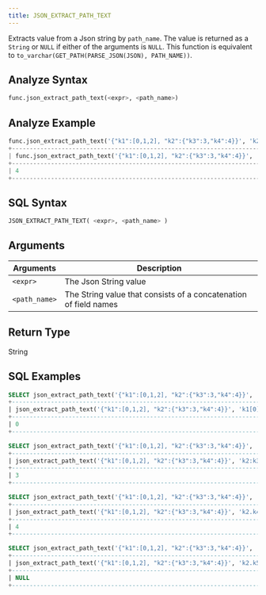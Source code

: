 ```yaml
---
title: JSON_EXTRACT_PATH_TEXT
---
```


Extracts value from a Json string by `path_name`.
The value is returned as a `String` or `NULL` if either of the arguments is `NULL`.
This function is equivalent to `to_varchar(GET_PATH(PARSE_JSON(JSON), PATH_NAME))`.

## Analyze Syntax

```python
func.json_extract_path_text(<expr>, <path_name>)
```

## Analyze Example

```python
func.json_extract_path_text('{"k1":[0,1,2], "k2":{"k3":3,"k4":4}}', 'k2.k4')
+------------------------------------------------------------------------------+
| func.json_extract_path_text('{"k1":[0,1,2], "k2":{"k3":3,"k4":4}}', 'k2.k4') |
+------------------------------------------------------------------------------+
| 4                                                                            |
+------------------------------------------------------------------------------+
```

## SQL Syntax

```sql
JSON_EXTRACT_PATH_TEXT( <expr>, <path_name> )
```

## Arguments

| Arguments     | Description                                                      |
|---------------|------------------------------------------------------------------|
| `<expr>`      | The Json String value                                            |
| `<path_name>` | The String value that consists of a concatenation of field names |

## Return Type

String

## SQL Examples

```sql
SELECT json_extract_path_text('{"k1":[0,1,2], "k2":{"k3":3,"k4":4}}', 'k1[0]');
+-------------------------------------------------------------------------+
| json_extract_path_text('{"k1":[0,1,2], "k2":{"k3":3,"k4":4}}', 'k1[0]') |
+-------------------------------------------------------------------------+
| 0                                                                       |
+-------------------------------------------------------------------------+

SELECT json_extract_path_text('{"k1":[0,1,2], "k2":{"k3":3,"k4":4}}', 'k2:k3');
+-------------------------------------------------------------------------+
| json_extract_path_text('{"k1":[0,1,2], "k2":{"k3":3,"k4":4}}', 'k2:k3') |
+-------------------------------------------------------------------------+
| 3                                                                       |
+-------------------------------------------------------------------------+

SELECT json_extract_path_text('{"k1":[0,1,2], "k2":{"k3":3,"k4":4}}', 'k2.k4');
+-------------------------------------------------------------------------+
| json_extract_path_text('{"k1":[0,1,2], "k2":{"k3":3,"k4":4}}', 'k2.k4') |
+-------------------------------------------------------------------------+
| 4                                                                       |
+-------------------------------------------------------------------------+

SELECT json_extract_path_text('{"k1":[0,1,2], "k2":{"k3":3,"k4":4}}', 'k2.k5');
+-------------------------------------------------------------------------+
| json_extract_path_text('{"k1":[0,1,2], "k2":{"k3":3,"k4":4}}', 'k2.k5') |
+-------------------------------------------------------------------------+
| NULL                                                                    |
+-------------------------------------------------------------------------+
```
